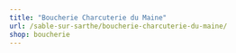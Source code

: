```yaml
---
title: "Boucherie Charcuterie du Maine"
url: /sable-sur-sarthe/boucherie-charcuterie-du-maine/
shop: boucherie
---
```

